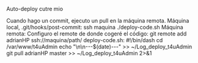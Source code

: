 Auto-deploy cutre mio

Cuando hago un commit, ejecuto un pull en la máquina remota.
Máquina local, .git/hooks/post-commit:
ssh maquina ./deploy-code.sh
Máquina remota:
Configuro el remote de donde cogeré el código: git remote add adrianHP ssh://maquina/path/
 deploy-code.sh:
 #!/bin/dash
 cd /var/www/t4uAdmin
 echo "\n\n---$(date)---" >> ~/Log_deploy_t4uAdmin
 git pull adrianHP master >> ~/Log_deploy_t4uAdmin 2>&1
